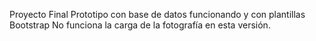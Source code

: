 Proyecto Final
Prototipo con base de datos funcionando y con plantillas Bootstrap
No funciona la carga de la fotografía en esta versión.
